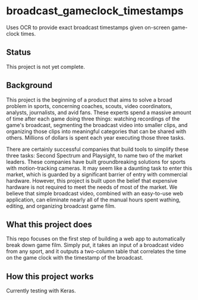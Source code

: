 # broadcast_gameclock_timestamps
Uses OCR to provide exact broadcast timestamps given on-screen game-clock times.

## Status
This project is not yet complete.

## Background
This project is the beginning of a product that aims to solve a broad problem in sports, concerning coaches, scouts, video coordinators, analysts, journalists, and avid fans. These experts spend a massive amount of time after each game doing three things: watching recordings of the game's broadcast, segmenting the broadcast video into smaller clips, and organizing those clips into meaningful categories that can be shared with others. Millions of dollars is spent each year executing those three tasks. 

There are certainly successful companies that build tools to simplify these three tasks: Second Spectrum and Playsight, to name two of the market leaders. These companies have built groundbreaking solutions for sports with motion-tracking cameras. It may seem like a daunting task to enter this market, which is guarded by a significant barrier of entry with commercial hardware. However, this project is built upon the belief that expensive hardware is not required to meet the needs of most of the market. We believe that simple broadcast video, combined with an easy-to-use web application, can eliminate nearly all of the manual hours spent wathing, editing, and organizing broadcast game film. 

## What this project does
This repo focuses on the first step of building a web app to automatically break down game film. Simply put, it takes an input of a broadcast video from any sport, and it outputs a two-column table that correlates the time on the game clock with the timestamp of the broadcast. 

## How this project works
Currently testing with Keras.
